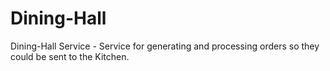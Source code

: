 # Dining-Hall

Dining-Hall Service - Service for generating and processing orders so they could be sent to the Kitchen.
